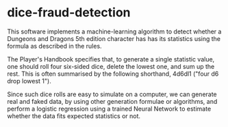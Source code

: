 # dice-fraud-detection

This software implements a machine-learning algorithm to detect whether a Dungeons and Dragons 5th edition character has has its statistics using the formula as described in the rules. 

The Player's Handbook specifies that, to generate a single statistic value, one should roll four six-sided dice, delete the lowest one, and sum up the rest. This is often summarised by the following shorthand, 4d6dl1 ("four d6 drop lowest 1"). 

Since such dice rolls are easy to simulate on a computer, we can generate real and faked data, by using other generation formulae or algorithms, and perform a logistic regression using a trained Neural Network to estimate whether the data fits expected statistics or not. 
